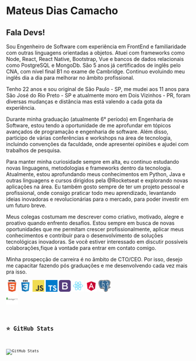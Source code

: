 # Mateus Dias Camacho
## Fala Devs!

Sou Engenheiro de Software com experiência em FrontEnd e familiaridade com outras linguagens orientadas a objetos. Atuei com frameworks como Node, React, React Native, Bootstrap, Vue e bancos de dados relacionais como PostgreSQL e MongoDb. São 5 anos já certificados de inglês pelo CNA, com nível final B1 no exame de Cambridge. Continuo evoluindo meu inglês dia a dia para melhorar no âmbito profissional.

Tenho 22 anos e sou original de São Paulo - SP, me mudei aos 11 anos para São José do Rio Preto - SP e atualmente moro em Dois Vizinhos - PR, foram diversas mudanças e distância mas está valendo a cada gota da experiência.

Durante minha graduação (atualmente 6° período) em Engenharia de Software, estou tendo a oportunidade de me aprofundar em tópicos avançados de programação e engenharia de software. Além disso, participo de várias conferências e workshops na área de tecnologia, incluindo convenções da faculdade, onde apresentei opiniões e ajudei com trabalhos de pesquisa.

Para manter minha curiosidade sempre em alta, eu continuo estudando novas linguagens, metodologias e frameworks dentro da tecnologia. Atualmente, estou aprofundando meus conhecimentos em Python, Java e outras linguagens e cursos dirigidos pela @Rocketseat e explorando novas aplicações na área. Eu também gosto sempre de ter um projeto pessoal e profissional, onde consigo praticar todo meu aprendizado, levantando ideias inovadoras e revolucionárias para o mercado, para poder investir em um futuro breve.

Meus colegas costumam me descrever como criativo, motivado, alegre e proativo quando enfrento desafios. Estou sempre em busca de novas oportunidades que me permitam crescer profissionalmente, aplicar meus conhecimentos e contribuir para o desenvolvimento de soluções tecnológicas inovadoras. Se você estiver interessado em discutir possíveis colaborações,fique à vontade para entrar em contato comigo.

Minha prospecção de carreira é no âmbito de CTO/CEO. Por isso, desejo me capacitar fazendo pós graduações e me desenvolvendo cada vez mais pra isso.

<code><img height="32" src="https://raw.githubusercontent.com/github/explore/80688e429a7d4ef2fca1e82350fe8e3517d3494d/topics/html/html.png" alt="HTML5"/></code>
<code><img height="32" src="https://raw.githubusercontent.com/github/explore/80688e429a7d4ef2fca1e82350fe8e3517d3494d/topics/css/css.png" alt="CSS"/></code>
<code><img height="32" src="https://raw.githubusercontent.com/github/explore/80688e429a7d4ef2fca1e82350fe8e3517d3494d/topics/javascript/javascript.png" alt="Javascript"/></code>
<code><img height="32" src="https://raw.githubusercontent.com/github/explore/80688e429a7d4ef2fca1e82350fe8e3517d3494d/topics/typescript/typescript.png" alt="Typescript"/></code>
<code><img height="32" src="https://raw.githubusercontent.com/github/explore/80688e429a7d4ef2fca1e82350fe8e3517d3494d/topics/bootstrap/bootstrap.png" alt="Bootstrap"/></code>
<code><img height="32" src="https://raw.githubusercontent.com/github/explore/80688e429a7d4ef2fca1e82350fe8e3517d3494d/topics/react/react.png" alt="React"/></code>
<code><img height="32" src="https://raw.githubusercontent.com/github/explore/80688e429a7d4ef2fca1e82350fe8e3517d3494d/topics/angular/angular.png" alt="Angular"/></code>
<code><img height="32" src="https://raw.githubusercontent.com/github/explore/80688e429a7d4ef2fca1e82350fe8e3517d3494d/topics/postgresql/postgresql.png" alt="PostegreSQL"/><code>
<code><img height="32" src="https://raw.githubusercontent.com/github/explore/80688e429a7d4ef2fca1e82350fe8e3517d3494d/topics/mongodb/mongodb.png" alt="MongoDB"/></code>

## ⭐ GitHub Stats

![GitHub Stats](https://github-readme-stats.vercel.app/api?username=MateusCamachoD&show_icons=true)
